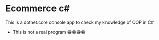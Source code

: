 # Ecommerce c#

This is a dotnet.core console app to check my knowledge of OOP in C#
* This is not a real program 😁😁😁😁
